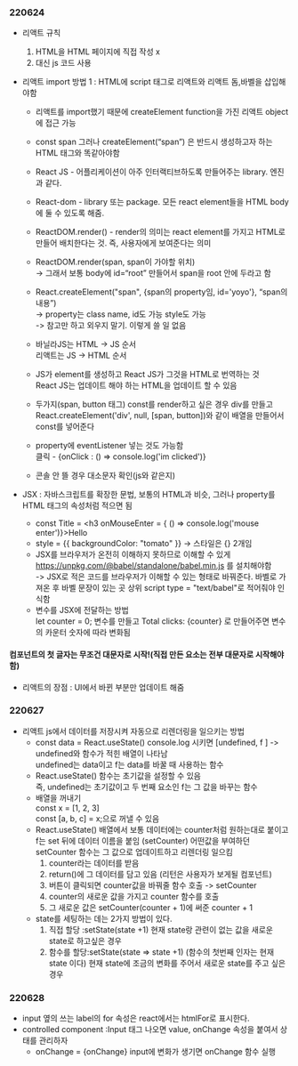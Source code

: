 ### 220624
-   리액트 규칙 
    1.  HTML을 HTML 페이지에 직접 작성 x
    2.  대신 js 코드 사용

-   리액트 import 방법 1 : HTML에 script 태그로 리액트와 리액트 돔,바벨을 삽입해야함
    -    리액트를 import했기 때문에 createElement function을 가진 리액트 object에 접근 가능
    -   const span 그러나 createElement(“span”) 은 반드시 생성하고자 하는 HTML 태그와 똑같아야함
        
    -    React JS - 어플리케이션이 아주 인터랙티브하도록 만들어주는 library. 엔진과 같다.
    -    React-dom - library 또는 package. 모든 react element들을 HTML body에 둘 수 있도록 해줌.
    -    ReactDOM.render() - render의 의미는 react element를 가지고 HTML로 만들어 배치한다는 것. 즉, 사용자에게 보여준다는 의미
    -   ReactDOM.render(span, span이 가야할 위치)<br>
        -> 그래서 보통 body에 id=“root” 만들어서 span을 root 안에 두라고 함
        
    -    React.createElement("span", {span의 property임, id='yoyo'}, “span의 내용”)<br>
        -> property는 class name, id도 가능 style도 가능<br>
        -> 참고만 하고 외우지 말기. 이렇게 쓸 일 없음
        
    -    바닐라JS는 HTML -> JS 순서<br>
        리액트는 JS -> HTML 순서
        
    -    JS가 element를 생성하고 React JS가 그것을 HTML로 번역하는 것<br>
        React JS는 업데이트 해야 하는 HTML을 업데이트 할 수 있음
    -   두가지(span, button 태그) const를 render하고 싶은 경우 div를 만들고 React.createElement('div', null, [span, button])와 같이 배열을 만들어서 const를 넣어준다
    -   property에 eventListener 넣는 것도 가능함<br>
        클릭 - {onClick : () => console.log('im clicked')}
    -   콘솔 안 뜰 경우 대소문자 확인(js와 같은지)

-   JSX : 자바스크립트를 확장한 문법, 보통의 HTML과 비슷, 그러나 property를 HTML 태그의 속성처럼 적으면 됨<br>
    -   const Title = <h3 onMouseEnter = { () => console.log('mouse enter')}>Hello</h3>
    -   style = {{ backgroundColor: "tomato" }} -> 스타일은 {} 2개임
    -   JSX를 브라우저가 온전히 이해하지 못하므로 이해할 수 있게 https://unpkg.com/@babel/standalone/babel.min.js 를 설치해야함<br>
    -> JSX로 적은 코드를 브라우저가 이해할 수 있는 형태로 바꿔준다. 바벨로 가져온 후 바벨 문장이 있는 곳 상위 script type = "text/babel"로 적어줘야 인식함
    -   변수를 JSX에 전달하는 방법<br>
        let counter = 0; 변수를 만들고
        Total clicks: {counter} 로 만들어주면
        변수의 카운터 숫자에 따라 변화됨
#### 컴포넌트의 첫 글자는 무조건 대문자로 시작!(직접 만든 요소는 전부 대문자로 시작해야함)
-   리액트의 장점 : UI에서 바뀐 부분만 업데이트 해줌

### 220627
-   리액트 js에서 데이터를 저장시켜 자동으로 리렌더링을 일으키는 방법
    -   const data = React.useState() console.log 시키면
        [undefined, f ] -> undefined와 함수가 적힌 배열이 나타남<br>
        undefined는 data이고 f는 data를 바꿀 때 사용하는 함수
    -   React.useState() 함수는 초기값을 설정할 수 있음 <br>
        즉, undefined는 초기값이고 두 번째 요소인 f는 그 값을 바꾸는 함수
    -   배열을 꺼내기 <br>
        const x = [1, 2, 3]<br>
        const [a, b, c] = x;으로 꺼낼 수 있음
    -   React.useState() 배열에서
        보통 데이터에는 counter처럼 원하는대로 붙이고
        f는 set 뒤에 데이터 이름을 붙임 (setCounter)
        어떤값을 부여하던 setCounter 함수는 그 값으로 업데이트하고 리렌더링 일으킴
        1. counter라는 데이터를 받음
        2. return()에 그 데이터를 담고 있음 (리턴은 사용자가 보게될 컴포넌트)
        3. 버튼이 클릭되면 counter값을 바꿔줄 함수 호출 -> setCounter
        4. counter의 새로운 값을 가지고 counter 함수를 호출
        5. 그 새로운 값은 setCounter(counter + 1)에 써준 counter + 1
    -   state를 세팅하는 데는 2가지 방법이 있다.
        1. 직접 할당 :setState(state +1) 현재 state랑 관련이 없는 값을 새로운 state로 하고싶은 경우
        2. 함수를 할당:setState(state => state +1) (함수의 첫번째 인자는 현재 state 이다) 현재 state에 조금의 변화를 주어서 새로운 state를 주고 싶은 경우

### 220628
-    input 옆의 쓰는 label의 for 속성은 react에서는 htmlFor로 표시한다.
-   controlled component :Input 태그 나오면 value, onChange 속성을 붙여서 상태를 관리하자
    -   onChange = {onChange} 
    input에 변화가 생기면 onChange 함수 실행